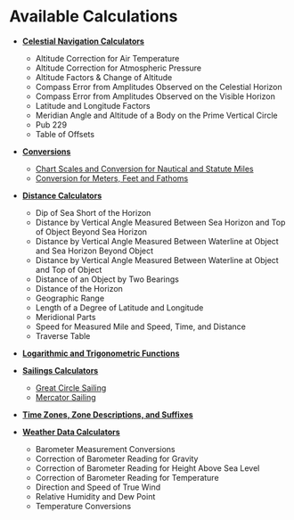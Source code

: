 <div></div>

# Available Calculations
* [**Celestial Navigation Calculators**](/celestial_navigation/)
  * Altitude Correction for Air Temperature
  * Altitude Correction for Atmospheric Pressure
  * Altitude Factors & Change of Altitude
  * Compass Error from Amplitudes Observed on the Celestial Horizon
  * Compass Error from Amplitudes Observed on the Visible Horizon
  * Latitude and Longitude Factors
  * Meridian Angle and Altitude of a Body on the Prime Vertical Circle
  * Pub 229
  * Table of Offsets

* [**Conversions**](/conversions/)
  * [Chart Scales and Conversion for Nautical and Statute Miles](/conversions/#chart-scales-and-conversion-for-nautical-and-statute-miles)
  * [Conversion for Meters, Feet and Fathoms](/conversions/#conversion-for-meters-feet-and-fathoms)

* [**Distance Calculators**](/distance/)
  * Dip of Sea Short of the Horizon
  * Distance by Vertical Angle Measured Between Sea Horizon and Top of Object Beyond Sea Horizon
  * Distance by Vertical Angle Measured Between Waterline at Object and Sea Horizon Beyond Object
  * Distance by Vertical Angle Measured Between Waterline at Object and Top of Object
  * Distance of an Object by Two Bearings
  * Distance of the Horizon
  * Geographic Range
  * Length of a Degree of Latitude and Longitude
  * Meridional Parts
  * Speed for Measured Mile and Speed, Time, and Distance
  * Traverse Table

* [**Logarithmic and Trigonometric Functions**](/log_and_trig/)

* [**Sailings Calculators**](/sailings/)
  * [Great Circle Sailing](/sailings/#great-circle-sailing)
  * [Mercator Sailing](/sailings/#mercator-sailing)

* [**Time Zones, Zone Descriptions, and Suffixes**](/time_zones/)

* [**Weather Data Calculators**](/weather_data/)
  * Barometer Measurement Conversions
  * Correction of Barometer Reading for Gravity
  * Correction of Barometer Reading for Height Above Sea Level
  * Correction of Barometer Reading for Temperature
  * Direction and Speed of True Wind
  * Relative Humidity and Dew Point
  * Temperature Conversions
